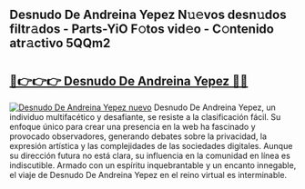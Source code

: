 ## Desnudo De Andreina Yepez N𝚞𝚎vos desn𝚞dos filtr𝚊dos - Parts-YiO F𝚘tos vid𝚎o - C𝚘ntenido atr𝚊ctivo 5QQm2

# <h2><a href="http://mbagry3.tromn.icu/?c=Desnudo+De+Andreina+Yepez">🔗👉👉👉 Desnudo De Andreina Yepez 🔗🔗</a></h2>

[![Desnudo De Andreina Yepez nuevo](https://i.imgur.com/pEAQMta.gif)](http://mbagry3.tromn.icu/?c=Desnudo+De+Andreina+Yepez)
Desnudo De Andreina Yepez, un individuo multifacético y desafiante, se resiste a la clasificación fácil. Su enfoque único para crear una presencia en la web ha fascinado y provocado observadores, generando debates sobre la privacidad, la expresión artística y las complejidades de las sociedades digitales. Aunque su dirección futura no está clara, su influencia en la comunidad en línea es indiscutible. Armado con un espíritu inquebrantable y un encanto innegable, el viaje de Desnudo De Andreina Yepez en el reino virtual es interminable.
